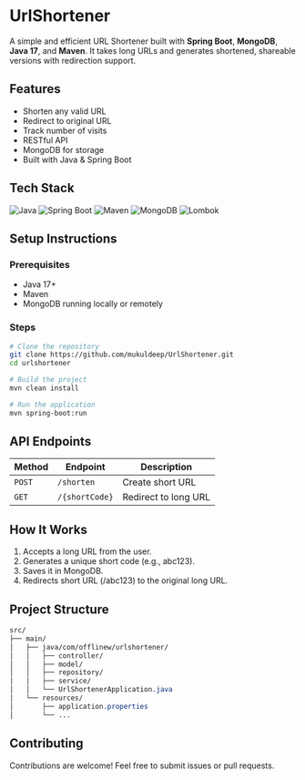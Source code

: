 # UrlShortener
A simple and efficient URL Shortener built with **Spring Boot**, **MongoDB**, **Java 17**, and **Maven**. It takes long URLs and generates shortened, shareable versions with redirection support.


## Features

- Shorten any valid URL
- Redirect to original URL
- Track number of visits
- RESTful API
- MongoDB for storage
- Built with Java & Spring Boot

## Tech Stack
![Java](https://img.shields.io/badge/Java-17+-orange?logo=java)
![Spring Boot](https://img.shields.io/badge/Spring%20Boot-3.x-brightgreen?logo=springboot)
![Maven](https://img.shields.io/badge/Maven-Build-blue?logo=apachemaven)
![MongoDB](https://img.shields.io/badge/Database-MongoDB-green?logo=mongodb)
![Lombok](https://img.shields.io/badge/Lombok-Used-orange?logo=lombok)


## Setup Instructions
### Prerequisites
- Java 17+
- Maven
- MongoDB running locally or remotely
### Steps
```bash
# Clone the repository
git clone https://github.com/mukuldeep/UrlShortener.git
cd urlshortener
```
```bash
# Build the project
mvn clean install
```
```bash
# Run the application
mvn spring-boot:run
```


## API Endpoints

| Method | Endpoint           | Description            |
| ------ | ------------------ | ---------------------- |
| `POST` | `/shorten`         | Create short URL       |
| `GET`  | `/{shortCode}`     | Redirect to long URL   |

## How It Works
1. Accepts a long URL from the user.
2. Generates a unique short code (e.g., abc123).
3. Saves it in MongoDB.
4. Redirects short URL (/abc123) to the original long URL.

## Project Structure
```css
src/
├── main/
│   ├── java/com/offlinew/urlshortener/
│   │   ├── controller/
│   │   ├── model/
│   │   ├── repository/
│   │   ├── service/
│   │   └── UrlShortenerApplication.java
│   └── resources/
│       ├── application.properties
│       └── ...
```

## Contributing
Contributions are welcome! Feel free to submit issues or pull requests.
